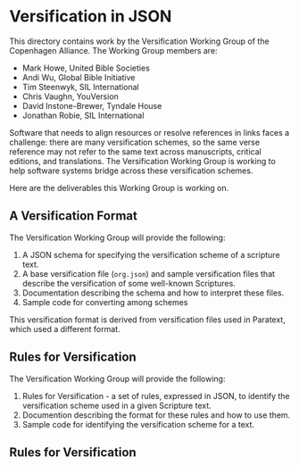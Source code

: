 #  Versification in JSON

This directory contains work by the Versification Working Group of the Copenhagen Alliance.  The Working Group members are:

- Mark Howe, United Bible Societies
- Andi Wu, Global Bible Initiative
- Tim Steenwyk, SIL International
- Chris Vaughn, YouVersion
- David Instone-Brewer, Tyndale House
- Jonathan Robie, SIL International

Software that needs to align resources or resolve references in links faces a challenge:  there are many versification schemes, so the same verse reference may not refer to the same text across manuscripts, critical editions, and translations.  The Versification Working Group is working to help software systems bridge across these versification schemes.

Here are the deliverables this Working Group is working on.

## A Versification Format

The Versification Working Group will provide the following:

1. A JSON schema for specifying the versification scheme of a scripture text.
2. A base versification file (`org.json`) and sample versification files that describe the versification of some well-known Scriptures.
3. Documentation describing the schema and how to interpret these files.
4. Sample code for converting among schemes

This versification format is derived from versification files used in Paratext, which used a different format.

## Rules for Versification

The Versification Working Group will provide the following:

1. Rules for Versification - a set of rules, expressed in JSON, to identify the versification scheme used in a given Scripture text.
2. Documention describing the format for these rules and how to use them.
3. Sample code for identifying the versification scheme for a text.







## Rules for Versification
